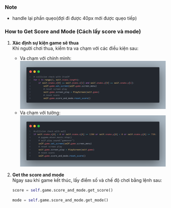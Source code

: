 <!-- Note -->
### Note
- handle lại phần quẹo(đợi đi được 40px mới được quẹo tiếp)

<!-- How to get score and mode (Cách lấy score và mode) -->
### How to Get Score and Mode (Cách lấy score và mode)
1. **Xác định sự kiện game sẽ thua**  
   Khi người chơi thua, kiểm tra va chạm với các điều kiện sau:
   - Va chạm với chính mình:
     ![Collision check with itself](readme_source/collision%20check%20with%20itself.png)
   - Va chạm với tường:
     ![Collision check with wall](readme_source/collision%20check%20with%20wall.png)

2. **Get the score and mode**  
   Ngay sau khi game kết thúc, lấy điểm số và chế độ chơi bằng lệnh sau:
   ```python
   score = self.game.score_and_mode.get_score()
   ```
   ```python
   mode = self.game.score_and_mode.get_mode()
   ```

